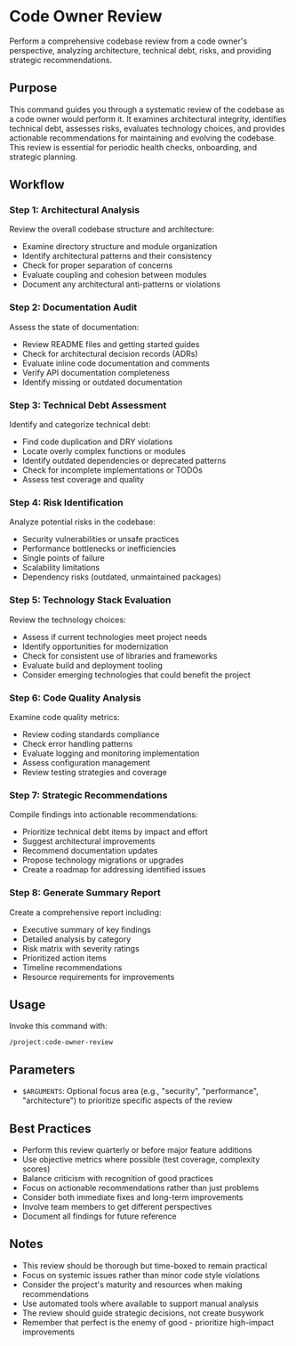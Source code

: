# Code Owner Review

Perform a comprehensive codebase review from a code owner's perspective, analyzing architecture, technical debt, risks, and providing strategic recommendations.

## Purpose

This command guides you through a systematic review of the codebase as a code owner would perform it. It examines architectural integrity, identifies technical debt, assesses risks, evaluates technology choices, and provides actionable recommendations for maintaining and evolving the codebase. This review is essential for periodic health checks, onboarding, and strategic planning.

## Workflow

### Step 1: Architectural Analysis
Review the overall codebase structure and architecture:
- Examine directory structure and module organization
- Identify architectural patterns and their consistency
- Check for proper separation of concerns
- Evaluate coupling and cohesion between modules
- Document any architectural anti-patterns or violations

### Step 2: Documentation Audit
Assess the state of documentation:
- Review README files and getting started guides
- Check for architectural decision records (ADRs)
- Evaluate inline code documentation and comments
- Verify API documentation completeness
- Identify missing or outdated documentation

### Step 3: Technical Debt Assessment
Identify and categorize technical debt:
- Find code duplication and DRY violations
- Locate overly complex functions or modules
- Identify outdated dependencies or deprecated patterns
- Check for incomplete implementations or TODOs
- Assess test coverage and quality

### Step 4: Risk Identification
Analyze potential risks in the codebase:
- Security vulnerabilities or unsafe practices
- Performance bottlenecks or inefficiencies
- Single points of failure
- Scalability limitations
- Dependency risks (outdated, unmaintained packages)

### Step 5: Technology Stack Evaluation
Review the technology choices:
- Assess if current technologies meet project needs
- Identify opportunities for modernization
- Check for consistent use of libraries and frameworks
- Evaluate build and deployment tooling
- Consider emerging technologies that could benefit the project

### Step 6: Code Quality Analysis
Examine code quality metrics:
- Review coding standards compliance
- Check error handling patterns
- Evaluate logging and monitoring implementation
- Assess configuration management
- Review testing strategies and coverage

### Step 7: Strategic Recommendations
Compile findings into actionable recommendations:
- Prioritize technical debt items by impact and effort
- Suggest architectural improvements
- Recommend documentation updates
- Propose technology migrations or upgrades
- Create a roadmap for addressing identified issues

### Step 8: Generate Summary Report
Create a comprehensive report including:
- Executive summary of key findings
- Detailed analysis by category
- Risk matrix with severity ratings
- Prioritized action items
- Timeline recommendations
- Resource requirements for improvements

## Usage

Invoke this command with:
```
/project:code-owner-review
```

## Parameters

- `$ARGUMENTS`: Optional focus area (e.g., "security", "performance", "architecture") to prioritize specific aspects of the review

## Best Practices

- Perform this review quarterly or before major feature additions
- Use objective metrics where possible (test coverage, complexity scores)
- Balance criticism with recognition of good practices
- Focus on actionable recommendations rather than just problems
- Consider both immediate fixes and long-term improvements
- Involve team members to get different perspectives
- Document all findings for future reference

## Notes

- This review should be thorough but time-boxed to remain practical
- Focus on systemic issues rather than minor code style violations
- Consider the project's maturity and resources when making recommendations
- Use automated tools where available to support manual analysis
- The review should guide strategic decisions, not create busywork
- Remember that perfect is the enemy of good - prioritize high-impact improvements